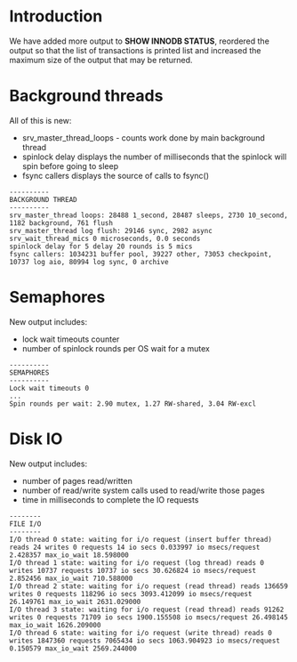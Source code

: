 # Introduction #

We have added more output to **SHOW INNODB STATUS**, reordered the output so that the list of transactions is printed list and increased the maximum size of the output that may be returned.

# Background threads #

All of this is new:
  * srv\_master\_thread\_loops - counts work done by main background thread
  * spinlock delay displays the number of milliseconds that the spinlock will spin before going to sleep
  * fsync callers displays the source of calls to fsync()

```
----------
BACKGROUND THREAD
----------
srv_master_thread loops: 28488 1_second, 28487 sleeps, 2730 10_second, 1182 background, 761 flush
srv_master_thread log flush: 29146 sync, 2982 async
srv_wait_thread_mics 0 microseconds, 0.0 seconds
spinlock delay for 5 delay 20 rounds is 5 mics
fsync callers: 1034231 buffer pool, 39227 other, 73053 checkpoint, 10737 log aio, 80994 log sync, 0 archive
```

# Semaphores #

New output includes:
  * lock wait timeouts counter
  * number of spinlock rounds per OS wait for a mutex

```
----------
SEMAPHORES
----------
Lock wait timeouts 0
...
Spin rounds per wait: 2.90 mutex, 1.27 RW-shared, 3.04 RW-excl
```

# Disk IO #

New output includes:
  * number of pages read/written
  * number of read/write system calls used to read/write those pages
  * time in milliseconds to complete the IO requests

```
--------
FILE I/O
--------
I/O thread 0 state: waiting for i/o request (insert buffer thread) reads 24 writes 0 requests 14 io secs 0.033997 io msecs/request 2.428357 max_io_wait 18.598000
I/O thread 1 state: waiting for i/o request (log thread) reads 0 writes 10737 requests 10737 io secs 30.626824 io msecs/request 2.852456 max_io_wait 710.588000
I/O thread 2 state: waiting for i/o request (read thread) reads 136659 writes 0 requests 118296 io secs 3093.412099 io msecs/request
26.149761 max_io_wait 2631.029000
I/O thread 3 state: waiting for i/o request (read thread) reads 91262 writes 0 requests 71709 io secs 1900.155508 io msecs/request 26.498145 max_io_wait 1626.209000
I/O thread 6 state: waiting for i/o request (write thread) reads 0 writes 1847360 requests 7065434 io secs 1063.904923 io msecs/request 0.150579 max_io_wait 2569.244000
```